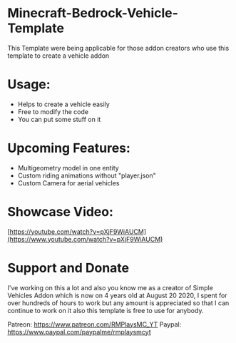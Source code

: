 # Minecraft-Bedrock-Vehicle-Template
This Template were being applicable for those addon creators who use this template to create a vehicle addon

# Usage:
- Helps to create a vehicle easily
- Free to modify the code
- You can put some stuff on it

# Upcoming Features:
- Multigeometry model in one entity
- Custom riding animations without "player.json"
- Custom Camera for aerial vehicles

# Showcase Video:
[https://youtube.com/watch?v=pXjF9WiAUCM](https://www.youtube.com/watch?v=pXjF9WiAUCM)

# Support and Donate
I've working on this a lot and also you know me as a creator of Simple Vehicles Addon which is now on 4 years old at August 20 2020, I spent for over hundreds of hours to work but any amount is appreciated so that I can continue to work on it also this template is free to use for anybody.

Patreon: https://www.patreon.com/RMPlaysMC_YT
Paypal: https://www.paypal.com/paypalme/rmplaysmcyt
